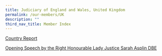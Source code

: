 ```yaml
---
title: Judiciary of England and Wales, United Kingdom
permalink: /our-members/UK
description: ""
third_nav_title: Member Index
---
```

[Country Report]()

[Opening Speech by the Right Honourable Lady Justice Sarah Asplin DBE]()